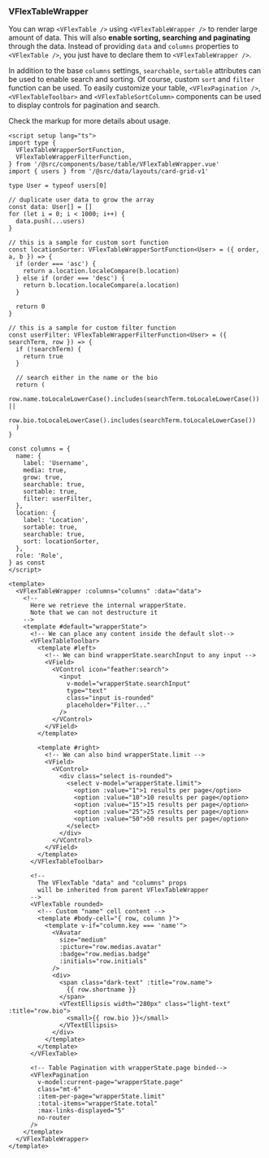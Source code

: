 ### VFlexTableWrapper

You can wrap `<VFlexTable />` using `<VFlexTableWrapper />` to render large
amount of data.
This will also **enable sorting, searching and paginating** through the data.
Instead of providing `data` and `columns` properties to `<VFlexTable />`,
you just have to declare them to `<VFlexTableWrapper />`.

In addition to the base `columns` settings, `searchable`, `sortable` attributes
can be used to enable search and sorting. Of course, custom `sort` and `filter`
function can be used. To easily customize your table, `<VFlexPagination />`, `<VFlexTableToolbar>`
and `<VFlexTableSortColumn>` components can be used
to display controls for pagination and search.

Check the markup for more details about usage.

<!--code-->

```vue
<script setup lang="ts">
import type {
  VFlexTableWrapperSortFunction,
  VFlexTableWrapperFilterFunction,
} from '/@src/components/base/table/VFlexTableWrapper.vue'
import { users } from '/@src/data/layouts/card-grid-v1'

type User = typeof users[0]

// duplicate user data to grow the array
const data: User[] = []
for (let i = 0; i < 1000; i++) {
  data.push(...users)
}

// this is a sample for custom sort function
const locationSorter: VFlexTableWrapperSortFunction<User> = ({ order, a, b }) => {
  if (order === 'asc') {
    return a.location.localeCompare(b.location)
  } else if (order === 'desc') {
    return b.location.localeCompare(a.location)
  }

  return 0
}

// this is a sample for custom filter function
const userFilter: VFlexTableWrapperFilterFunction<User> = ({ searchTerm, row }) => {
  if (!searchTerm) {
    return true
  }

  // search either in the name or the bio
  return (
    row.name.toLocaleLowerCase().includes(searchTerm.toLocaleLowerCase()) ||
    row.bio.toLocaleLowerCase().includes(searchTerm.toLocaleLowerCase())
  )
}

const columns = {
  name: {
    label: 'Username',
    media: true,
    grow: true,
    searchable: true,
    sortable: true,
    filter: userFilter,
  },
  location: {
    label: 'Location',
    sortable: true,
    searchable: true,
    sort: locationSorter,
  },
  role: 'Role',
} as const
</script>

<template>
  <VFlexTableWrapper :columns="columns" :data="data">
    <!-- 
      Here we retrieve the internal wrapperState. 
      Note that we can not destructure it 
    -->
    <template #default="wrapperState">
      <!-- We can place any content inside the default slot-->
      <VFlexTableToolbar>
        <template #left>
          <!-- We can bind wrapperState.searchInput to any input -->
          <VField>
            <VControl icon="feather:search">
              <input
                v-model="wrapperState.searchInput"
                type="text"
                class="input is-rounded"
                placeholder="Filter..."
              />
            </VControl>
          </VField>
        </template>

        <template #right>
          <!-- We can also bind wrapperState.limit -->
          <VField>
            <VControl>
              <div class="select is-rounded">
                <select v-model="wrapperState.limit">
                  <option :value="1">1 results per page</option>
                  <option :value="10">10 results per page</option>
                  <option :value="15">15 results per page</option>
                  <option :value="25">25 results per page</option>
                  <option :value="50">50 results per page</option>
                </select>
              </div>
            </VControl>
          </VField>
        </template>
      </VFlexTableToolbar>

      <!-- 
        The VFlexTable "data" and "columns" props 
        will be inherited from parent VFlexTableWrapper 
      -->
      <VFlexTable rounded>
        <!-- Custom "name" cell content -->
        <template #body-cell="{ row, column }">
          <template v-if="column.key === 'name'">
            <VAvatar
              size="medium"
              :picture="row.medias.avatar"
              :badge="row.medias.badge"
              :initials="row.initials"
            />
            <div>
              <span class="dark-text" :title="row.name">
                {{ row.shortname }}
              </span>
              <VTextEllipsis width="280px" class="light-text" :title="row.bio">
                <small>{{ row.bio }}</small>
              </VTextEllipsis>
            </div>
          </template>
        </template>
      </VFlexTable>

      <!-- Table Pagination with wrapperState.page binded-->
      <VFlexPagination
        v-model:current-page="wrapperState.page"
        class="mt-6"
        :item-per-page="wrapperState.limit"
        :total-items="wrapperState.total"
        :max-links-displayed="5"
        no-router
      />
    </template>
  </VFlexTableWrapper>
</template>
```

<!--/code-->
